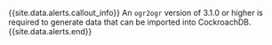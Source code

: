 {{site.data.alerts.callout_info}}
An `ogr2ogr` version of 3.1.0 or higher is required to generate data that can be imported into CockroachDB.
{{site.data.alerts.end}}
